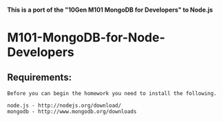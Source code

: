 #### This is a port of the "10Gen M101 MongoDB for Developers" to Node.js

M101-MongoDB-for-Node-Developers
==========

## Requirements:

    Before you can begin the homework you need to install the following.

	node.js - http://nodejs.org/download/
	mongodb - http://www.mongodb.org/downloads
